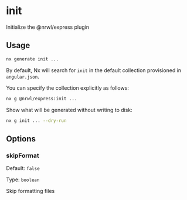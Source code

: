 # init

Initialize the @nrwl/express plugin

## Usage

```bash
nx generate init ...
```

By default, Nx will search for `init` in the default collection provisioned in `angular.json`.

You can specify the collection explicitly as follows:

```bash
nx g @nrwl/express:init ...
```

Show what will be generated without writing to disk:

```bash
nx g init ... --dry-run
```

## Options

### skipFormat

Default: `false`

Type: `boolean`

Skip formatting files
